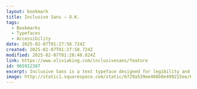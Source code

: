 ```yaml
---
layout: bookmark
title: Inclusive Sans — O.K.
tags:
  - Bookmarks
  - Typefaces
  - Accessibility
date: 2025-02-07T01:27:58.724Z
created: 2025-02-07T01:27:58.724Z
modified: 2025-02-07T01:28:40.824Z
link: https://www.oliviaking.com/inclusivesans/feature
id: 965912387
excerpt: Inclusive Sans is a text typeface designed for legibility and readability. It’s available as an Open Source project, free for use on Google Fonts.
image: http://static1.squarespace.com/static/6729a539ee468b0e499215ee/6729adbd5a5c91783ed4e0a5/6729adbd5a5c91783ed4e0a6/1738711725238/Inclusive_Sans_Overview.gif?format=1500w
---
```

